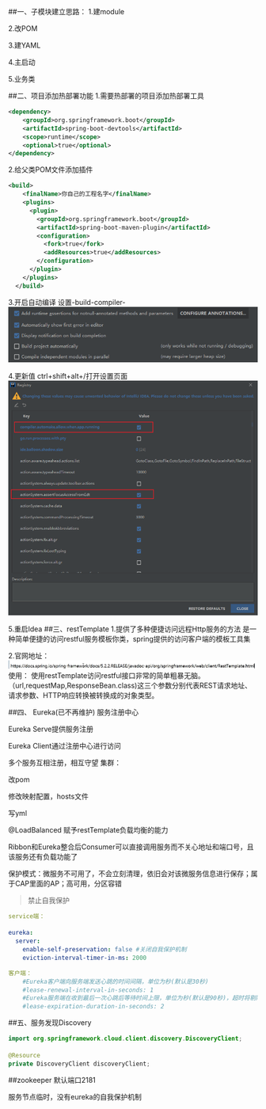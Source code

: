 
##一、子模块建立思路：
1.建module

2.改POM

3.建YAML

4.主启动

5.业务类

##二、项目添加热部署功能
1.需要热部署的项目添加热部署工具
```xml
<dependency>
    <groupId>org.springframework.boot</groupId>
    <artifactId>spring-boot-devtools</artifactId>
    <scope>runtime</scope>
    <optional>true</optional>
</dependency>
```

2.给父类POM文件添加插件
````xml
<build>
    <finalName>你自己的工程名字</finalName>
    <plugins>
      <plugin>
        <groupId>org.springframework.boot</groupId>
        <artifactId>spring-boot-maven-plugin</artifactId>
        <configuration>
          <fork>true</fork>
          <addResources>true</addResources>
        </configuration>
      </plugin>
    </plugins>
  </build>
````

3.开启自动编译
设置-build-compiler-
![img.png](img.png)

4.更新值
ctrl+shift+alt+/打开设置页面
![img.png](img1.png)

5.重启Idea
##三、restTemplate
1.提供了多种便捷访问远程Http服务的方法
是一种简单便捷的访问restful服务模板你类，spring提供的访问客户端的模板工具集

2.官网地址：![img.png](img2.png)
使用：
  使用restTemplate访问restful接口非常的简单粗暴无脑。（url,requestMap,ResponseBean.class)这三个参数分别代表REST请求地址、请求参数、HTTP响应转换被转换成的对象类型。

##四、 Eureka(已不再维护)
服务注册中心

Eureka Serve提供服务注册

Eureka Client通过注册中心进行访问

多个服务互相注册，相互守望
集群：

改pom

修改映射配置，hosts文件

写yml

@LoadBalanced 赋予restTemplate负载均衡的能力

Ribbon和Eureka整合后Consumer可以直接调用服务而不关心地址和端口号，且该服务还有负载功能了

保护模式：微服务不可用了，不会立刻清理，依旧会对该微服务信息进行保存；属于CAP里面的AP；高可用，分区容错
>禁止自我保护
````yaml
service端：

eureka:
  server:
    enable-self-preservation: false #关闭自我保护机制
    eviction-interval-timer-in-ms: 2000 
````
````yaml
客户端：
    #Eureka客户端向服务端发送心跳的时间间隔，单位为秒(默认是30秒)
    #lease-renewal-interval-in-seconds: 1
    #Eureka服务端在收到最后一次心跳后等待时间上限，单位为秒(默认是90秒)，超时将剔除服务
    #lease-expiration-duration-in-seconds: 2
````

##五、服务发现Discovery
````java
import org.springframework.cloud.client.discovery.DiscoveryClient;

@Resource
private DiscoveryClient discoveryClient;
````
##zookeeper
默认端口2181

服务节点临时，没有eureka的自我保护机制
